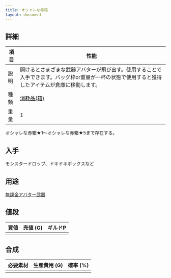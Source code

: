 ```yaml
---
title: オシャレな赤箱
layout: document
---
```

## 詳細

|項目|性能|
|---|---|
|説明|開けるとさまざまな武器アバターが飛び出す。使用することで入手できます。バッグ枠or重量が一杯の状態で使用すると獲得したアイテムが倉庫に移動します。|
|種類|[消耗品(箱)](消耗品(箱))|
|重量|1|

オシャレな赤箱★1～オシャレな赤箱★5まで存在する。

## 入手

モンスタードロップ、ドキドキボックスなど

## 用途

[無課金アバター武器](無課金アバター武器)

## 値段

|買値|売値 (G)|ギルドP|
|---|---|---|
||||

## 合成

|必要素材|生産費用 (G)|確率 (%)|
|---|---|---|
||||

